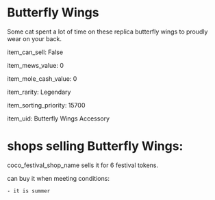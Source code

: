 # Butterfly Wings

Some cat spent a lot of time on these replica butterfly wings to proudly wear on your back.

item_can_sell: False

item_mews_value: 0

item_mole_cash_value: 0

item_rarity: Legendary

item_sorting_priority: 15700

item_uid: Butterfly Wings Accessory

# shops selling Butterfly Wings:

coco_festival_shop_name sells it for 6 festival tokens.

  can buy it when meeting conditions: 

    - it is summer